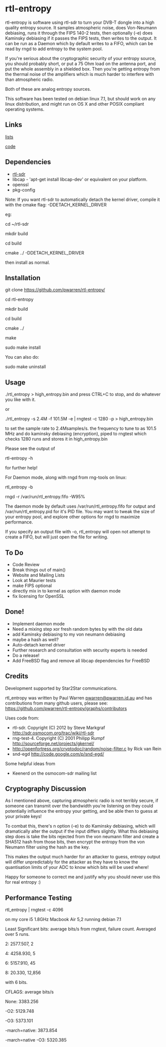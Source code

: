 rtl-entropy
===========

rtl-entropy is software using rtl-sdr to turn your DVB-T dongle into a high quality entropy source. It samples atmospheric noise, does Von-Neumann debiasing, runs it through the FIPS 140-2 tests, then optionally (-e) does Kaminsky debiasing if it passes the FIPS tests, then writes to the output. It can be run as a Daemon which by default writes to a FIFO, which can be read by rngd to add entropy to the system pool.

If you're serious about the cryptographic security of your entropy source, you should probably short, or put a 75 Ohm load on the antenna port, and put the whole assembly in a shielded box. Then you're getting entropy from the thermal noise of the amplifiers which is much harder to interfere with than atmospheric radio. 

Both of these are analog entropy sources.

This software has been tested on debian linux 7.1, but should work on any linux distribution, and might run on OS X and other POSIX compliant operating systems.


Links
-----
[lists](http://lists.rtl-entropy.org/)

[code](https://github.com/pwarren/rtl-entropy)

Dependencies
------------

* [rtl-sdr](http://sdr.osmocom.org/trac/wiki/rtl-sdr)
* libcap - 'apt-get install libcap-dev' or equivalent on your platform.
* openssl
* pkg-config

Note: If you want rtl-sdr to automatically detach the kernel driver, compile it with the cmake flag: -DDETACH_KERNEL_DRIVER

eg:

cd ~/rtl-sdr

mkdir build

cd build

cmake ../ -DDETACH_KERNEL_DRIVER

then install as normal.

Installation
------------

git clone https://github.com/pwarren/rtl-entropy/

cd rtl-entropy

mkdir build

cd build 

cmake ../

make 

sudo make install


You can also do:

sudo make uninstall

Usage
-----

./rtl_entropy > high_entropy.bin
and press CTRL+C to stop, and do whatever you like with it.

or

./rtl_entropy -s 2.4M -f 101.5M -e | rngtest -c 1280 -p > high_entropy.bin

to set the sample rate to 2.4Msamples/s. the frequency to tune to as 101.5 MHz and do kaminsky debiasing (encryption), piped to rngtest which checks 1280 runs and stores it in high_entropy.bin


Please see the output of 

rtl-entropy -h

for further help!



For Daemon mode, along with rngd from rng-tools on linux:

rtl_entropy -b

rngd -r /var/run/rtl_entropy.fifo -W95%

The daemon mode by default uses /var/run/rtl_entropy.fifo for output and /var/run/rtl_entropy.pid for it's PID file. You may want to tweak the size of your entropy pool, and explore other options for rngd to maximize performance.

If you specify an output file with -o, rtl_entropy will open not attempt to create a FIFO, but will just open the file for writing.

To Do
-----

* Code Review
* Break things out of main()
* Website and Mailing Lists
* Look at Maurier tests
* make FIPS optional
* directly mix in to kernel as option with daemon mode
* fix licensing for OpenSSL

Done!
-----

* Implement daemon mode
* Need a mixing step xor fresh random bytes by with the old data
* add Kaminsky debiasing to my von neumann debiasing
* maybe a hash as well?
* Auto-detach kernel driver
* Further research and consultation with security experts is needed
* Do a release!
* Add FreeBSD flag and remove all libcap dependencies for FreeBSD

Credits
-------
Development supported by Star2Star communications.

rtl_entropy was written by Paul Warren <pwarren@pwarren.id.au> and has contributions from many github users, please see: https://github.com/pwarren/rtl-entropy/graphs/contributors

Uses code from:

  * rtl-sdr. Copyright (C) 2012 by Steve Markgraf http://sdr.osmocom.org/trac/wiki/rtl-sdr
  * rng-test-4. Copyright (C) 2001 Philipp Rumpf http://sourceforge.net/projects/gkernel/
  * http://openfortress.org/cryptodoc/random/noise-filter.c by Rick van Rein
  * snd-egd http://code.google.com/p/snd-egd/

Some helpful ideas from
  * Keenerd on the osmocom-sdr mailing list


Cryptography Discussion
-----------------------

As I mentioned above, capturing atmospheric radio is not terribly secure, if someone can transmit over the bandwidth you're listening on they could potentially influence the entropy your getting, and be able then to guess at your private keys!

To combat this, there's n option (-e) to do Kaminsky debiasing, which will dramatically alter the output if the input differs slightly. What this debiasing step does is take the bits rejected from the von neumann filter and create a SHA512 hash from those bits, then encrypt the entropy from the von Neumann filter using the hash as the key.

This makes the output much harder for an attacker to guess, entropy output will differ unpredictably for the attacker as they have to know the quantisation limits of your ADC to know which bits will be used where!

Happy for someone to correct me and justify why you should never use this for real entropy :)

Performance Testing
-------------------

rtl_entropy | rngtest -c 4096

on my core i5 1.8GHz Macbook Air 5,2 running debian 7.1

Least Significant bits: average bits/s from rngtest, failure count.
Averaged over 5 runs. 

2: 2577.507, 2

4: 4258.930, 5

6: 5157.910, 45

8: 20.330, 12,856


with 6 bits. 

CFLAGS: average bits/s

None: 3383.256

-O2: 5129.748

-O3: 5373.101

-march=native: 3873.854	

-march=native -O3: 5320.385
